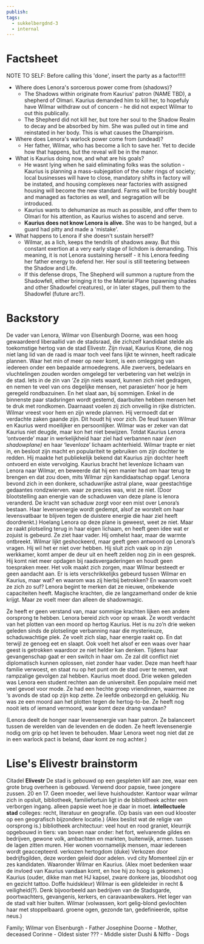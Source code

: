```yaml
---
publish: 
tags:
  - sukkelbergdnd-3
  - internal
---
```

# Factsheet
NOTE TO SELF: Before calling this 'done', insert the party as a factor!!!!!

- Where does Lenora's sorcerous power come from (shadows)?
	- The Shadows within originate from Kaurius' patron (NAME TBD), a shepherd of Olmari. Kaurius demanded him to kill her, to hopefuly have Wilmar withdraw out of concern - he did not expect Wilmar to out this publically.
	- The Shepherd did not kill her, but tore her soul to the Shadow Realm to decay and be absorbed by him. She was pulled out in time and reinstated in her body. This is what causes the Dhampirism.
- Where does Lenora's warlock power come from (undead)?
	- Her father, Wilmar, who has become a lich to save her. Yet to decide how that happens, but the reveal will be in the manor.
- What is Kaurius doing now, and what are his goals?
	- He wasnt lying when he said eliminating folks was the solution - Kaurius is planning a mass-subjegation of the outer rings of society; local businesses will have to close, mandatory shifts in factory will be instated, and housing complexes near factories with assigned housing will become the new standard. Farms will be forcibly bought and managed as factories as well, and segragation will be introduced. 
	- Kaurius wants to dehumanize as much as possible, and offer them to Olmari for his attention, as Kaurius wishes to ascend and serve.
	- **Kaurius does not know Lenora is alive.** She was to be hanged, but a guard had pitty and made a 'mistake'.
- What happens to Lenora if she doesn't sustain herself?
	- Wilmar, as a lich, keeps the tendrils of shadows away. But this constant exertion at a very early stage of lichdom is demanding. This meaning, it is not Lenora sustaining herself - it his Lenora feeding her father energy to defend her. Her soul is still teetering between the Shadow and Life. 
	- If this defense drops, The Shepherd will summon a rupture from the Shadowfell, either bringing it to the Material Plane (spawning shades and other Shadowfel creatures), or in later stages, pull them to the Shadowfel (future arc?).
# Backstory
De vader van Lenora, Wilmar von Elsenburgh Doorne, was een hoog gewaardeerd liberaallid van de stadsraad, die zichzelf kandidaat stelde als toekomstige hertog van de stad Elivestr. Zijn rivaal, Kaurius Krone, die nog niet lang lid van de raad is maar toch veel fans lijkt te winnen, heeft radicale plannen. Waar het min of meer op neer komt, is een omlegging van iedereen onder een bepaalde armoedegrens. Alle zwervers, bedelaars en vluchtelingen zouden worden omgelegd ter verbetering van het welzijn in de stad. Iets in de zin van ‘Ze zijn niets waard, kunnen zich niet gedragen, en nemen te veel van ons degelijke mensen, net parasieten’ hoor je hem geregeld rondbazuinen. En het slaat aan, bij sommigen. Enkel in de binnenste paar stadsringen wordt gestemd, daarbuiten hebben mensen het te druk met rondkomen. Daarnaast voelen zij zich onveilig in rijke districten. Wilmar vreest voor hem en zijn wrede plannen. Hij vermoedt dat er verdachte zaken gaande zijn. Dit houdt hij voor zich. De feud tussen Wilmar en Kaurius werd moeilijker en persoonlijker. Wilmar was er zeker van dat Kaurius niet deugde, maar kon het niet bewijzen. Totdat Kaurius Lenora ‘ontvoerde’ maar in werkelijkheid haar ziel had verbannen naar *(een* *shadowplane)* en haar ‘levenloze’ lichaam achterhield. Wilmar trapte er niet in, en besloot zijn macht en populariteit te gebruiken om zijn dochter te redden. Hij maakte het publiekelijk bekend dat Kaurius zijn dochter heeft ontvoerd en eiste vervolging. Kaurius bracht het levenloze lichaam van Lenora naar Wilmar, en beweerde dat hij een manier had om haar terug te brengen en dat zou doen, mits Wilmar zijn kandidaatschap opgaf. Lenora bevond zich in een donkere, schaduwrijke astral plane, waar geestachtige gedaantes rondzwierven. waar ze precies was, wist ze niet. (Door blootstelling aan energie van de schaduwen van deze plane is lenora veranderd. De kracht van schaduw zorgt voor een mist over Lenora’s bestaan. Haar levensenergie wordt gedempt, alsof ze worstelt om haar levensvatbaar te blijven tegen de duistere energie die haar ziel heeft doordrenkt.) Hoelang Lenora op deze plane is geweest, weet ze niet. Maar ze raakt plotseling terug in haar eigen lichaam, en heeft geen idee wat er zojuist is gebeurd. Ze ziet haar vader. Hij omhelst haar, maar de warmte ontbreekt. Wilmar lijkt geshockeerd, maar geeft geen antwoord op Lenora’s vragen. Hij wil het er niet over hebben. Hij sluit zich vaak op in zijn werkkamer, komt amper de deur uit en heeft zelden nog zin in een gesprek. Hij komt niet meer opdagen bij raadsvergaderingen en houdt geen toespraken meer. Het volk maakt zich zorgen, maar Wilmar besteedt er geen aandacht aan. Er is iets verschrikkelijks gebeurd tussen Wilmar en Kaurius, maar wat? en waarom was zij hierbij betrokken? En waarom voelt ze zich zo suf? Lenora begint te merken dat ze nieuwe, onbekende capaciteiten heeft. Magische krachten, die ze langzamerhand onder de knie krijgt. Maar ze voelt meer dan alleen de shadowmagic.

Ze heeft er geen verstand van, maar sommige krachten lijken een andere oorsprong te hebben. Lenora bereid zich voor op wraak. Ze wordt verdacht van het plotten van een moord op hertog Kaurius. Het is nu zo’n drie weken geleden sinds de plotselinge verbanning naar die mysterieuze, schaduwachtige plek. Ze voelt zich slap, haar energie raakt op. En dat terwijl ze genoeg eet en slaapt. Ook voelt het alsof er een waas over haar geest is getrokken waardoor ze niet helder kan denken. Tijdens haar gevangenschap gaat er een switch in haar om. Ze zal dit conflict niet diplomatisch kunnen oplossen, niet zonder haar vader. Deze man heeft haar familie verwoest, en staat nu op het punt om de stad over te nemen, wat rampzalige gevolgen zal hebben. Kaurius moet dood.
Drie weken geleden was Lenora een student rechten aan de universiteit. Een populaire meid met veel gevoel voor mode. Ze had een hechte groep vriendinnen, waarmee ze ‘s avonds de stad op zijn kop zette. Ze leefde onbezorgd en gelukkig. Nu was ze een moord aan het plotten tegen de hertog-to-be. Ze heeft nog nooit iets of iemand vermoord, waar komt deze drang vandaan?

(Lenora deelt de honger naar levensenergie van haar patron. Ze balanceert tussen de werelden van de levenden en de doden. Ze heeft levensenergie nodig om grip op het leven te behouden. Maar Lenora weet nog niet dat ze in een warlock pact is beland, daar komt ze nog achter.)

# Lise's Elivestr brainstorm
Citadel **Elivestr**
De stad is gebouwd op een gespleten klif aan zee, waar een grote brug overheen is gebouwd. 
Verwend door papsie, twee jongere zussen. 20 en 17. Geen moeder, wel lieve huishoudster.
Kantoor waar wilmar zich in opsluit, bibliotheek, familiefortuin ligt in de bibliotheek achter een verborgen ingang. alleen papsie weet hoe je daar in moet.
**intellectuele stad**
colleges: recht, literatuur en geografie.
(Op basis van een oud klooster op een geografisch bijzondere locatie.)
(Alex beslist wat de religie van oorsprong is.)
bibliotheek
architectuur: veel hout en rood graniet, kleurrijk
opgebouwd in tiers: van boven naar onder: het fort, welvarende gildes en bedrijven, gewone
volk, ambachten en markten, buitenwijk, armen.
tussen de lagen zitten muren.
Hier wonen voornamelijk mensen, maar iedereen wordt geaccepteerd.
verkozen hertogdom (duke)
Verkozen door bedrijfsgilden, deze worden geleid door adelen.
vvd city
Momenteel zijn er zes kandidaten. Waaronder Wilmar en Kaurius.
(Alex moet bedenken waar de invloed van Kaurius vandaan komt, en hoe hij zo hoog is gekomen.)
Kaurius (ouder, dikke man met HJ kapsel, zware donkere jas, bloodshot oog en gezicht tattoo. Doffe huidskleur)
Wilmar is een gildeleider in recht & veiligheid(?). Denk bijvoorbeeld aan bedrijven van de Stadsgarde, poortwachters, gevangenis, kerkers, en caravaanbewakers. Het leger van de stad valt hier buiten.
Wilmar (volwassen, kort gelig-blond gevlochten haar met stoppelbaard. groene ogen, gezonde tan, gedefinieerde, spitse neus.)

Family;
Wilmar von Elsenburgh - Father
Josephine Doorne - Mother, deceased
Corinne - Oldest sister
??? - Middle sister
Dushi & Niffo - Dogs